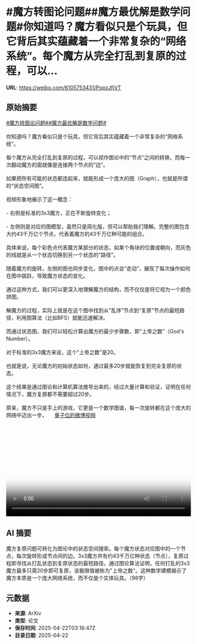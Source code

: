 # #魔方转图论问题##魔方最优解是数学问题#你知道吗？魔方看似只是个玩具，但它背后其实蕴藏着一个非常复杂的“网络系统”。每个魔方从完全打乱到复原的过程，可以...

**URL**: https://weibo.com/6105753431/PopzJfjVT

## 原始摘要

<a href="https://m.weibo.cn/search?containerid=231522type%3D1%26t%3D10%26q%3D%23%E9%AD%94%E6%96%B9%E8%BD%AC%E5%9B%BE%E8%AE%BA%E9%97%AE%E9%A2%98%23&amp;extparam=%23%E9%AD%94%E6%96%B9%E8%BD%AC%E5%9B%BE%E8%AE%BA%E9%97%AE%E9%A2%98%23" data-hide=""><span class="surl-text">#魔方转图论问题#</span></a><a href="https://m.weibo.cn/search?containerid=231522type%3D1%26t%3D10%26q%3D%23%E9%AD%94%E6%96%B9%E6%9C%80%E4%BC%98%E8%A7%A3%E6%98%AF%E6%95%B0%E5%AD%A6%E9%97%AE%E9%A2%98%23&amp;extparam=%23%E9%AD%94%E6%96%B9%E6%9C%80%E4%BC%98%E8%A7%A3%E6%98%AF%E6%95%B0%E5%AD%A6%E9%97%AE%E9%A2%98%23" data-hide=""><span class="surl-text">#魔方最优解是数学问题#</span></a><br><br>你知道吗？魔方看似只是个玩具，但它背后其实蕴藏着一个非常复杂的“网络系统”。<br><br>每个魔方从完全打乱到复原的过程，可以视作图论中的“节点”之间的转换，而每一次翻动魔方的面就像是连接两个节点的“边”。<br><br>如果把所有可能的状态都连起来，就能形成一个庞大的图（Graph），也就是所谓的“状态空间图”。<br><br>视频形象地展示了这一概念：<br><br>- 右侧是标准的3x3魔方，正在不断旋转变化；<br><br>- 左侧则是对应的图模型，虽然只是简化版，但可以帮助我们理解。完整的图包含大约43千万亿个节点，代表着魔方的43千万亿种可能的组合。<br><br>具体来说，每个彩色点代表魔方某部分的状态，如某个角块的位置或朝向，而灰色的线就是从一个状态切换到另一个状态的“路径”。<br><br>随着魔方的旋转，左侧的图也同步变化，图中的点会“走动”，展现了每次操作如何在图中跳跃，导致魔方状态的变化。<br><br>通过这种方式，我们可以更深入地理解魔方的结构，而不仅仅是将它视为一个颜色拼图。<br><br>解魔方的过程，实际上就是在这个图中找到从“乱序”节点到“复原”节点的最短路径，利用图算法（比如BFS）就能迅速解决。<br><br>而通过状态图，我们可以轻松计算出魔方的最少步骤数，即“上帝之数”（God's Number）。<br><br>对于标准的3x3魔方来说，这个“上帝之数”是20。<br><br>也就是说，无论魔方的初始状态如何，通过最多20步就能恢复到完全复原的状态。<br><br>这个结果是通过图论和计算机算法推导出来的，经过大量计算和验证，证明在任何情况下，魔方复原都不需要超过20步。<br><br>原来，魔方不只是手上的游戏，它更是一个数学图谱，每一次旋转都在这个庞大的网络中迈出一步。 <a href="https://video.weibo.com/show?fid=1034:5158181765054467" data-hide=""><span class="url-icon"><img style="width: 1rem;height: 1rem" src="https://h5.sinaimg.cn/upload/2015/09/25/3/timeline_card_small_video_default.png" referrerpolicy="no-referrer"></span><span class="surl-text">量子位的微博视频</span></a><br clear="both"><div style="clear: both"></div><video controls="controls" poster="https://tvax2.sinaimg.cn/orj480/006Fd7o3ly1i0pe45pjqsj30qq0dcwf6.jpg" style="width: 100%"><source src="https://f.video.weibocdn.com/o0/kTptFtlTlx08nFoiLGOs010412004z390E010.mp4?label=mp4_hd&amp;template=962x480.25.0&amp;ori=0&amp;ps=1CwnkDw1GXwCQx&amp;Expires=1745295394&amp;ssig=NA%2BoKq8zs%2F&amp;KID=unistore,video"><source src="https://f.video.weibocdn.com/o0/1I7fmasalx08nFoiSRbi010412003aHU0E010.mp4?label=mp4_ld&amp;template=720x360.25.0&amp;ori=0&amp;ps=1CwnkDw1GXwCQx&amp;Expires=1745295394&amp;ssig=H60JCFHMEc&amp;KID=unistore,video"><p>视频无法显示，请前往<a href="https://video.weibo.com/show?fid=1034%3A5158181765054467" target="_blank" rel="noopener noreferrer">微博视频</a>观看。</p></video>

## AI 摘要

魔方复原问题可转化为图论中的状态空间搜索。每个魔方状态对应图中的一个节点，每次旋转形成节点间的边。3x3魔方共有约43千万亿种状态（节点），复原过程即寻找从打乱状态到复原状态的最短路径。通过图论算法证明，任何打乱的3x3魔方最多只需20步即可复原，该极限值被称为"上帝之数"。这种数学建模揭示了魔方本质是一个庞大网络系统，而不仅是个实体玩具。（98字）

## 元数据

- **来源**: ArXiv
- **类型**: 论文
- **保存时间**: 2025-04-22T03:16:47Z
- **目录日期**: 2025-04-22
